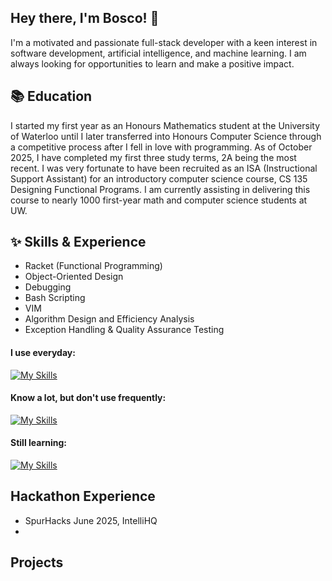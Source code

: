 ## Hey there, I'm Bosco! 👋

I'm a motivated and passionate full-stack developer with a keen interest in software development, artificial intelligence, and machine learning. I am always looking for opportunities to learn and make a positive impact.

## 📚 Education

I started my first year as an Honours Mathematics student at the University of Waterloo until I later transferred into Honours Computer Science through a competitive process after I fell in love with programming. 
As of October 2025, I have completed my first three study terms, 2A being the most recent. I was very fortunate to have been recruited as an ISA (Instructional Support Assistant) for an introductory computer science course, CS 135 Designing Functional Programs. I am currently assisting in delivering this course to nearly 1000 first-year math and computer science students at UW. 

## ✨ Skills & Experience
* Racket (Functional Programming)
* Object-Oriented Design
* Debugging
* Bash Scripting
* VIM
* Algorithm Design and Efficiency Analysis
* Exception Handling & Quality Assurance Testing


#### I use everyday:
  [![My Skills](https://skillicons.dev/icons?i=c,cpp,bash,linux,discord,github,vscode,assembly)](https://skillicons.dev)

#### Know a lot, but don't use frequently:
  [![My Skills](https://skillicons.dev/icons?i=java)](https://skillicons.dev)

#### Still learning: 
 [![My Skills](https://skillicons.dev/icons?i=html,js,react)](https://skillicons.dev)

## Hackathon Experience
* SpurHacks June 2025, IntelliHQ
* 
## Projects
